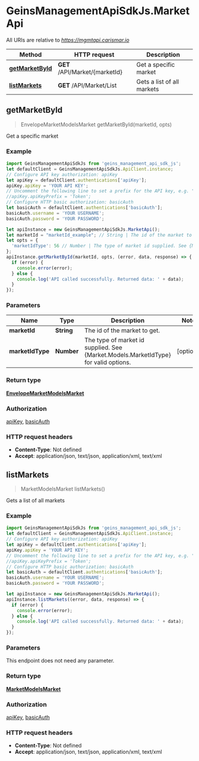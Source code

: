 # GeinsManagementApiSdkJs.MarketApi

All URIs are relative to *https://mgmtapi.carismar.io*

Method | HTTP request | Description
------------- | ------------- | -------------
[**getMarketById**](MarketApi.md#getMarketById) | **GET** /API/Market/{marketId} | Get a specific market
[**listMarkets**](MarketApi.md#listMarkets) | **GET** /API/Market/List | Gets a list of all markets



## getMarketById

> EnvelopeMarketModelsMarket getMarketById(marketId, opts)

Get a specific market

### Example

```javascript
import GeinsManagementApiSdkJs from 'geins_management_api_sdk_js';
let defaultClient = GeinsManagementApiSdkJs.ApiClient.instance;
// Configure API key authorization: apiKey
let apiKey = defaultClient.authentications['apiKey'];
apiKey.apiKey = 'YOUR API KEY';
// Uncomment the following line to set a prefix for the API key, e.g. "Token" (defaults to null)
//apiKey.apiKeyPrefix = 'Token';
// Configure HTTP basic authorization: basicAuth
let basicAuth = defaultClient.authentications['basicAuth'];
basicAuth.username = 'YOUR USERNAME';
basicAuth.password = 'YOUR PASSWORD';

let apiInstance = new GeinsManagementApiSdkJs.MarketApi();
let marketId = "marketId_example"; // String | The id of the market to get.
let opts = {
  'marketIdType': 56 // Number | The type of market id supplied. See {Market.Models.MarketIdType} for valid options.
};
apiInstance.getMarketById(marketId, opts, (error, data, response) => {
  if (error) {
    console.error(error);
  } else {
    console.log('API called successfully. Returned data: ' + data);
  }
});
```

### Parameters


Name | Type | Description  | Notes
------------- | ------------- | ------------- | -------------
 **marketId** | **String**| The id of the market to get. | 
 **marketIdType** | **Number**| The type of market id supplied. See {Market.Models.MarketIdType} for valid options. | [optional] 

### Return type

[**EnvelopeMarketModelsMarket**](EnvelopeMarketModelsMarket.md)

### Authorization

[apiKey](../README.md#apiKey), [basicAuth](../README.md#basicAuth)

### HTTP request headers

- **Content-Type**: Not defined
- **Accept**: application/json, text/json, application/xml, text/xml


## listMarkets

> MarketModelsMarket listMarkets()

Gets a list of all markets

### Example

```javascript
import GeinsManagementApiSdkJs from 'geins_management_api_sdk_js';
let defaultClient = GeinsManagementApiSdkJs.ApiClient.instance;
// Configure API key authorization: apiKey
let apiKey = defaultClient.authentications['apiKey'];
apiKey.apiKey = 'YOUR API KEY';
// Uncomment the following line to set a prefix for the API key, e.g. "Token" (defaults to null)
//apiKey.apiKeyPrefix = 'Token';
// Configure HTTP basic authorization: basicAuth
let basicAuth = defaultClient.authentications['basicAuth'];
basicAuth.username = 'YOUR USERNAME';
basicAuth.password = 'YOUR PASSWORD';

let apiInstance = new GeinsManagementApiSdkJs.MarketApi();
apiInstance.listMarkets((error, data, response) => {
  if (error) {
    console.error(error);
  } else {
    console.log('API called successfully. Returned data: ' + data);
  }
});
```

### Parameters

This endpoint does not need any parameter.

### Return type

[**MarketModelsMarket**](MarketModelsMarket.md)

### Authorization

[apiKey](../README.md#apiKey), [basicAuth](../README.md#basicAuth)

### HTTP request headers

- **Content-Type**: Not defined
- **Accept**: application/json, text/json, application/xml, text/xml

